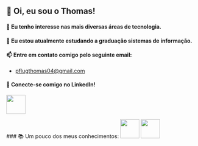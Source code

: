 ## 👋 Oi, eu sou o Thomas!
#### 👀 Eu tenho interesse nas mais diversas áreas de tecnologia.
#### 🌱 Eu estou atualmente estudando a graduação sistemas de informação.
#### 📫 Entre em contato comigo pelo seguinte email:
- pflugthomas04@gmail.com
#### 💼 Conecte-se comigo no LinkedIn!
  <p><a href="https://www.linkedin.com/in/thomas-pflug-95549a241/">
  <img src="https://cdn.jsdelivr.net/gh/devicons/devicon@latest/icons/linkedin/linkedin-original.svg" height="50px"/>
  </a></p>         
### 📚 Um pouco dos meus conhecimentos:
<img src="https://cdn.jsdelivr.net/gh/devicons/devicon@latest/icons/java/java-original.svg" height="50px"/>
<img src="https://cdn.jsdelivr.net/gh/devicons/devicon@latest/icons/javascript/javascript-original.svg" height="50px" />

          
          

